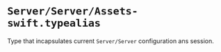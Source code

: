 # ``Server/Server/Assets-swift.typealias``

Type that incapsulates current ``Server/Server`` configuration ans session.
